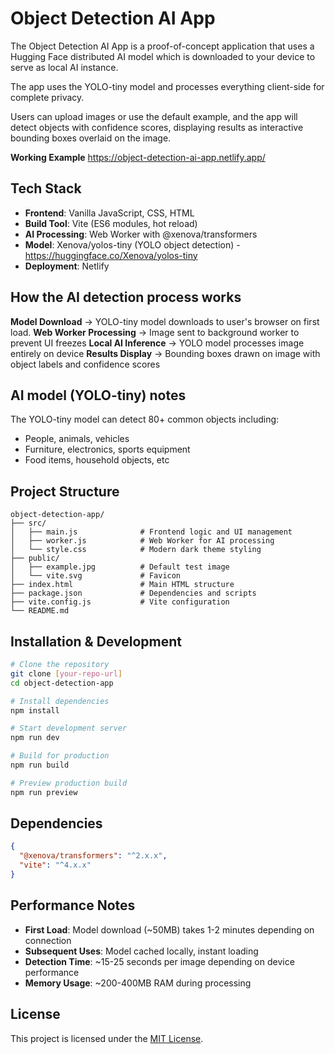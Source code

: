 # Object Detection AI App

The Object Detection AI App is a proof-of-concept application that uses a Hugging Face distributed AI model which is downloaded to your device to serve as local AI instance.  

The app uses the YOLO-tiny model and processes everything client-side for complete privacy.

Users can upload images or use the default example, and the app will detect objects with confidence scores, displaying results as interactive bounding boxes overlaid on the image.

**Working Example**
https://object-detection-ai-app.netlify.app/

## Tech Stack

* **Frontend**: Vanilla JavaScript, CSS, HTML
* **Build Tool**: Vite (ES6 modules, hot reload)
* **AI Processing**: Web Worker with @xenova/transformers
* **Model**: Xenova/yolos-tiny (YOLO object detection) - https://huggingface.co/Xenova/yolos-tiny
* **Deployment**: Netlify

## How the AI detection process works

**Model Download** → YOLO-tiny model downloads to user's browser on first load.
**Web Worker Processing** → Image sent to background worker to prevent UI freezes
**Local AI Inference** → YOLO model processes image entirely on device
**Results Display** → Bounding boxes drawn on image with object labels and confidence scores

## AI model (YOLO-tiny) notes

The YOLO-tiny model can detect 80+ common objects including:
- People, animals, vehicles
- Furniture, electronics, sports equipment  
- Food items, household objects, etc

## Project Structure

```
object-detection-app/
├── src/
│   ├── main.js              # Frontend logic and UI management
│   ├── worker.js            # Web Worker for AI processing
│   └── style.css            # Modern dark theme styling
├── public/
│   ├── example.jpg          # Default test image
│   └── vite.svg             # Favicon
├── index.html               # Main HTML structure
├── package.json             # Dependencies and scripts
├── vite.config.js           # Vite configuration
└── README.md
```

## Installation & Development

```bash
# Clone the repository
git clone [your-repo-url]
cd object-detection-app

# Install dependencies
npm install

# Start development server
npm run dev

# Build for production
npm run build

# Preview production build
npm run preview
```

## Dependencies

```json
{
  "@xenova/transformers": "^2.x.x",
  "vite": "^4.x.x"
}
```

## Performance Notes

- **First Load**: Model download (~50MB) takes 1-2 minutes depending on connection
- **Subsequent Uses**: Model cached locally, instant loading
- **Detection Time**: ~15-25 seconds per image depending on device performance
- **Memory Usage**: ~200-400MB RAM during processing

## License

This project is licensed under the [MIT License](LICENSE).